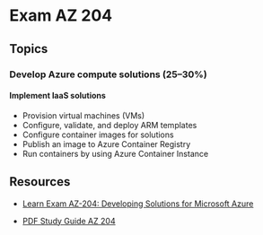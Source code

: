 # Exam AZ 204

## Topics

### Develop Azure compute solutions (25–30%)

#### Implement IaaS solutions
- Provision virtual machines (VMs)
- Configure, validate, and deploy ARM templates
- Configure container images for solutions
- Publish an image to Azure Container Registry
- Run containers by using Azure Container Instance


## Resources

- [Learn Exam AZ-204: Developing Solutions for Microsoft Azure](https://learn.microsoft.com/en-us/certifications/exams/az-204)

- [PDF Study Guide AZ 204](https://query.prod.cms.rt.microsoft.com/cms/api/am/binary/RE4oZ7B)

